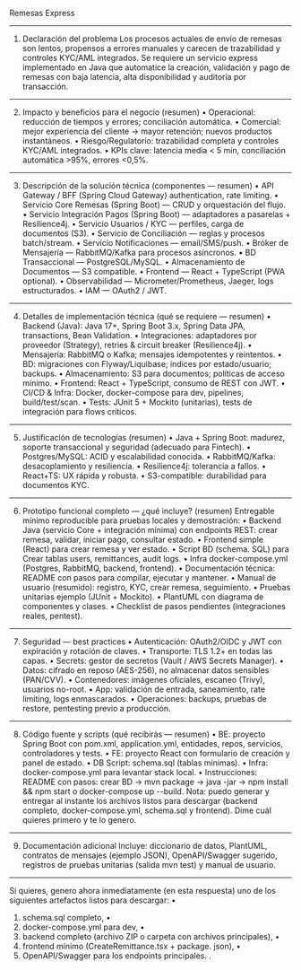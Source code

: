 Remesas Express 
________________________________________
1) Declaración del problema 
Los procesos actuales de envío de remesas son lentos, propensos a errores manuales y carecen de trazabilidad y controles KYC/AML integrados. Se requiere un servicio express implementado en Java que automatice la creación, validación y pago de remesas con baja latencia, alta disponibilidad y auditoría por transacción.
________________________________________
2) Impacto y beneficios para el negocio (resumen)
•	Operacional: reducción de tiempos y errores; conciliación automática.
•	Comercial: mejor experiencia del cliente → mayor retención; nuevos productos instantáneos.
•	Riesgo/Regulatorio: trazabilidad completa y controles KYC/AML integrados.
•	KPIs clave: latencia media < 5 min, conciliación automática >95%, errores <0,5%.
________________________________________
3) Descripción de la solución técnica (componentes — resumen)
•	API Gateway / BFF (Spring Cloud Gateway) authentication, rate limiting.
•	Servicio Core Remesas (Spring Boot) — CRUD y orquestación del flujo.
•	Servicio Integración Pagos (Spring Boot) — adaptadores a pasarelas + Resilience4j.
•	Servicio Usuarios / KYC — perfiles, carga de documentos (S3).
•	Servicio de Conciliación — reglas y procesos batch/stream.
•	Servicio Notificaciones — email/SMS/push.
•	Bróker de Mensajería — RabbitMQ/Kafka para procesos asíncronos.
•	BD Transaccional — PostgreSQL/MySQL.
•	Almacenamiento de Documentos — S3 compatible.
•	Frontend — React + TypeScript (PWA optional).
•	Observabilidad — Micrometer/Prometheus, Jaeger, logs estructurados.
•	IAM — OAuth2 / JWT.
________________________________________
4) Detalles de implementación técnica (qué se requiere — resumen)
•	Backend (Java): Java 17+, Spring Boot 3.x, Spring Data JPA, transactions, Bean Validation.
•	Integraciones: adaptadores por proveedor (Strategy), retries & circuit breaker (Resilience4j).
•	Mensajería: RabbitMQ o Kafka; mensajes idempotentes y reintentos.
•	BD: migraciones con Flyway/Liquibase; índices por estado/usuario; backups.
•	Almacenamiento: S3 para documentos; políticas de acceso mínimo.
•	Frontend: React + TypeScript, consumo de REST con JWT.
•	CI/CD & Infra: Docker, docker-compose para dev, pipelines, build/test/scan.
•	Tests: JUnit 5 + Mockito (unitarias), tests de integración para flows críticos.
________________________________________
5) Justificación de tecnologías (resumen)
•	Java + Spring Boot: madurez, soporte transaccional y seguridad (adecuado para Fintech).
•	Postgres/MySQL: ACID y escalabilidad conocida.
•	RabbitMQ/Kafka: desacoplamiento y resiliencia.
•	Resilience4j: tolerancia a fallos.
•	React+TS: UX rápida y robusta.
•	S3-compatible: durabilidad para documentos KYC.
________________________________________
6) Prototipo funcional completo — ¿qué incluye? (resumen)
Entregable mínimo reproducible para pruebas locales y demostración:
•	Backend Java (servicio Core + integración mínima) con endpoints REST: crear remesa, validar, iniciar pago, consultar estado.
•	Frontend simple (React) para crear remesa y ver estado.
•	Script BD (schema. SQL) para Crear tablas users, remittances, audit logs.
•	Infra docker-compose.yml (Postgres, RabbitMQ, backend, frontend).
•	Documentación técnica: README con pasos para compilar, ejecutar y mantener.
•	Manual de usuario (resumido): registro, KYC, crear remesa, seguimiento.
•	Pruebas unitarias ejemplo (JUnit + Mockito).
•	PlantUML con diagrama de componentes y clases.
•	Checklist de pasos pendientes (integraciones reales, pentest).
________________________________________
7) Seguridad — best practices 
•	Autenticación: OAuth2/OIDC y JWT con expiración y rotación de claves.
•	Transporte: TLS 1.2+ en todas las capas.
•	Secrets: gestor de secretos (Vault / AWS Secrets Manager).
•	Datos: cifrado en reposo (AES-256), no almacenar datos sensibles (PAN/CVV).
•	Contenedores: imágenes oficiales, escaneo (Trivy), usuarios no-root.
•	App: validación de entrada, saneamiento, rate limiting, logs enmascarados.
•	Operaciones: backups, pruebas de restore, pentesting previo a producción.
________________________________________
8) Código fuente y scripts (qué recibirás — resumen)
•	BE: proyecto Spring Boot con pom.xml, application.yml, entidades, repos, servicios, controladores y tests.
•	FE: proyecto React con formulario de creación y panel de estado.
•	DB Script: schema.sql (tablas mínimas).
•	Infra: docker-compose.yml para levantar stack local.
•	Instrucciones: README con pasos: crear BD → mvn package → java -jar → npm install && npm start o docker-compose up --build.
Nota: puedo generar y entregar al instante los archivos listos para descargar (backend completo, docker-compose.yml, schema.sql y frontend). Dime cuál quieres primero y te lo genero.
________________________________________
9) Documentación adicional 
Incluye: diccionario de datos, PlantUML, contratos de mensajes (ejemplo JSON), OpenAPI/Swagger sugerido, registros de pruebas unitarias (salida mvn test) y manual de usuario.
________________________________________
Si quieres, genero ahora inmediatamente (en esta respuesta) uno de los siguientes artefactos listos para descargar:
•	
1.	schema.sql completo,
•	
2.	docker-compose.yml para dev,
•	
3.	backend completo (archivo ZIP o carpeta con archivos principales),
•	
4.	frontend mínimo (CreateRemittance.tsx + package. json),
•	
5.	OpenAPI/Swagger para los endpoints principales.
.
